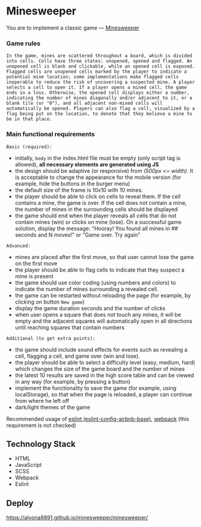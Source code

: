 # Minesweeper

You are to implement a classic game — [Minesweeper](<https://en.wikipedia.org/wiki/Minesweeper_(video_game)>)

### Game rules

`In the game, mines are scattered throughout a board, which is divided into cells. Cells have three states: unopened, opened and flagged. An unopened cell is blank and clickable, while an opened cell is exposed. Flagged cells are unopened cells marked by the player to indicate a potential mine location; some implementations make flagged cells inoperable to reduce the risk of uncovering a suspected mine. A player selects a cell to open it. If a player opens a mined cell, the game ends in a loss. Otherwise, the opened cell displays either a number, indicating the number of mines diagonally and/or adjacent to it, or a blank tile (or "0"), and all adjacent non-mined cells will automatically be opened. Players can also flag a cell, visualized by a flag being put on the location, to denote that they believe a mine to be in that place.`

### Main functional requirements

`Basic (required):`

- initially, `body` in the index.html file must be empty (only script tag is allowed), **all necessary elements are generated using JS**
- the design should be adaptive (or responsive) from _(500px <= width)_. It is acceptable to change the appearance for the mobile version (for example, hide the buttons in the burger menu)
- the default size of the frame is 10x10 with 10 mines.
- the player should be able to click on cells to reveal them. If the cell contains a mine, the game is over. If the cell does not contain a mine, the number of mines in the surrounding cells should be displayed
- the game should end when the player reveals all cells that do not contain mines (win) or clicks on mine (lose). On a successful game solution, display the message: "Hooray! You found all mines in ## seconds and N moves!" or "Game over. Try again"

`Advanced:`

- mines are placed after the first move, so that user cannot lose the game on the first move
- the player should be able to flag cells to indicate that they suspect a mine is present
- the game should use color coding (using numbers and colors) to indicate the number of mines surrounding a revealed cell.
- the game can be restarted without reloading the page (for example, by clicking on button `New game`)
- display the game duration seconds and the number of clicks
- when user opens a square that does not touch any mines, it will be empty and the adjacent squares will automatically open in all directions until reaching squares that contain numbers

`Additional (to get extra points):`

- the game should include sound effects for events such as revealing a cell, flagging a cell, and game over (win and lose).
- the player should be able to select a difficulty level (easy, medium, hard) which changes the size of the game board and the number of mines
- the latest 10 results are saved in the high score table and can be viewed in any way (for example, by pressing a button)
- implement the functionality to save the game (for example, using localStorage), so that when the page is reloaded, a player can continue from where he left off
- dark/light themes of the game

Recommended usage of [eslint (eslint-config-airbnb-base)](https://eslint.org/), [webpack](https://webpack.js.org/) (this requirement is not checked)

## Technology Stack

 - HTML
 - JavaScript
 - SCSS
 - Webpack
 - Eslint
   
## Deploy

https://alyona8891.github.io/minesweeper/minesweeper/


